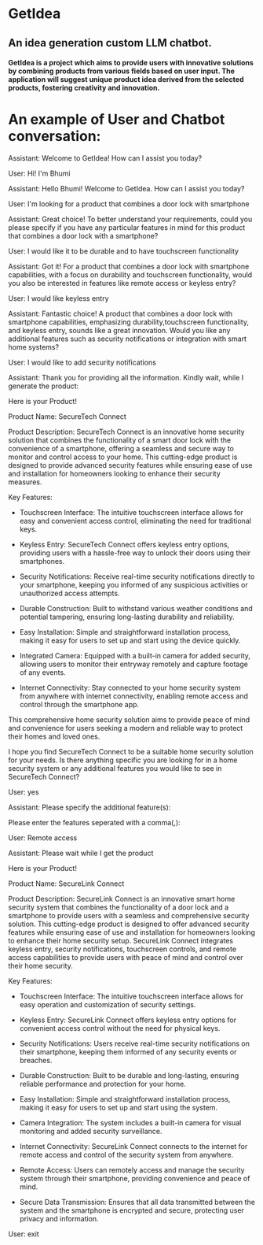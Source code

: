 
# GetIdea

## An idea generation custom LLM chatbot.

#### GetIdea is a project which aims to provide users with innovative solutions by combining products from various fields based on user input. The application will suggest unique product idea derived from the selected products, fostering creativity and innovation.

# An example of User and Chatbot conversation:

Assistant: Welcome to GetIdea! How can I assist you today?

User: Hi! I'm Bhumi

Assistant: Hello Bhumi! Welcome to GetIdea. How can I assist you today?

User: I'm looking for a product that combines a door lock with smartphone

Assistant: Great choice! To better understand your requirements, could you please specify if you have any particular features in mind for this 
product that combines a door lock with a smartphone?

User: I would like it to be durable and to have touchscreen functionality

Assistant: Got it! For a product that combines a door lock with smartphone capabilities, with a focus on durability and touchscreen functionality, would you also be interested in features like remote access or keyless entry?

User: I would like keyless entry

Assistant: Fantastic choice! A product that combines a door lock with smartphone capabilities, emphasizing durability,touchscreen functionality, and keyless entry, sounds like a great innovation. Would 
you like any additional features such as security notifications or integration with smart home systems?

User: I would like to add security notifications

Assistant: Thank you for providing all the information. Kindly wait, while I generate the product: 

Here is your Product!

Product Name: SecureTech Connect

Product Description: SecureTech Connect is an innovative home security solution that combines the functionality of a smart door lock with the 
convenience of a smartphone, offering a seamless and secure way to monitor and control access to your home. This cutting-edge product is 
designed to provide advanced security features while ensuring ease of use and installation for homeowners looking to enhance their security 
measures.

Key Features:
- Touchscreen Interface: The intuitive touchscreen interface allows for 
easy and convenient access control, eliminating the need for traditional keys.

- Keyless Entry: SecureTech Connect offers keyless entry options, providing users with a hassle-free way to unlock their doors using 
their smartphones.

- Security Notifications: Receive real-time security notifications directly to your smartphone, keeping you informed of any suspicious activities or unauthorized access attempts.

- Durable Construction: Built to withstand various weather conditions and potential tampering, ensuring long-lasting durability and 
reliability.

- Easy Installation: Simple and straightforward installation process, making it easy for users to set up and start using the device quickly.
- Integrated Camera: Equipped with a built-in camera for added security, allowing users to monitor their entryway remotely and capture 
footage of any events.

- Internet Connectivity: Stay connected to your home security system from anywhere with internet connectivity, enabling remote access and 
control through the smartphone app.

This comprehensive home security solution aims to provide peace of mind and convenience for users seeking a modern and reliable way to protect 
their homes and loved ones.

I hope you find SecureTech Connect to be a suitable home security solution for your needs. Is there anything specific you are looking for 
in a home security system or any additional features you would like to see in SecureTech Connect?

User: yes

Assistant: Please specify the additional feature(s): 

Please enter the features seperated with a comma(,):

User: Remote access

Assistant: Please wait while I get the product

Here is your Product!

Product Name: SecureLink Connect

Product Description: SecureLink Connect is an innovative smart home security system that combines the functionality of a door lock and a 
smartphone to provide users with a seamless and comprehensive security solution. This cutting-edge product is designed to offer advanced security features while ensuring ease of use and installation for homeowners looking to enhance their home security setup. SecureLink 
Connect integrates keyless entry, security notifications, touchscreen controls, and remote access capabilities to provide users with peace of mind and control over their home security.

Key Features:

- Touchscreen Interface: The intuitive touchscreen interface allows for easy operation and customization of security settings.

- Keyless Entry: SecureLink Connect offers keyless entry options for convenient access control without the need for physical keys.

- Security Notifications: Users receive real-time security notifications on their smartphone, keeping them informed of any security events or breaches.

- Durable Construction: Built to be durable and long-lasting, ensuring reliable performance and protection for your home.

- Easy Installation: Simple and straightforward installation process, making it easy for users to set up and start using the system.

- Camera Integration: The system includes a built-in camera for visual monitoring and added security surveillance.

- Internet Connectivity: SecureLink Connect connects to the internet for remote access and control of the security system from anywhere.

- Remote Access: Users can remotely access and manage the security system through their smartphone, providing convenience and peace of 
mind.

- Secure Data Transmission: Ensures that all data transmitted between the system and the smartphone is encrypted and secure, protecting user 
privacy and information.

User: exit

